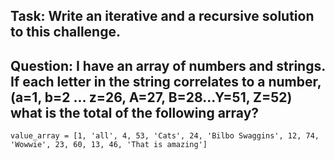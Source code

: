 ## Task: Write an iterative and a recursive solution to this challenge. 

## Question: I have an array of numbers and strings. If each letter in the string correlates to a number, (a=1, b=2 ... z=26, A=27, B=28...Y=51, Z=52) what is the total of the following array? 
```
value_array = [1, 'all', 4, 53, 'Cats', 24, 'Bilbo Swaggins', 12, 74, 'Wowwie', 23, 60, 13, 46, 'That is amazing']
```

